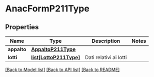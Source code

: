 # AnacFormP211Type

## Properties
Name | Type | Description | Notes
------------ | ------------- | ------------- | -------------
**appalto** | [**AppaltoP211Type**](AppaltoP211Type.md) |  | 
**lotti** | [**list[LottoP211Type]**](LottoP211Type.md) | Dati relativi ai lotti | 

[[Back to Model list]](../README.md#documentation-for-models) [[Back to API list]](../README.md#documentation-for-api-endpoints) [[Back to README]](../README.md)

